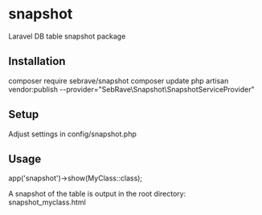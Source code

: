 # snapshot
Laravel DB table snapshot package

## Installation
composer require sebrave/snapshot
composer update
php artisan vendor:publish --provider="SebRave\\Snapshot\\SnapshotServiceProvider"

## Setup
Adjust settings in config/snapshot.php

## Usage

app('snapshot')->show(MyClass::class);

A snapshot of the table is output in the root directory:
snapshot_myclass.html
